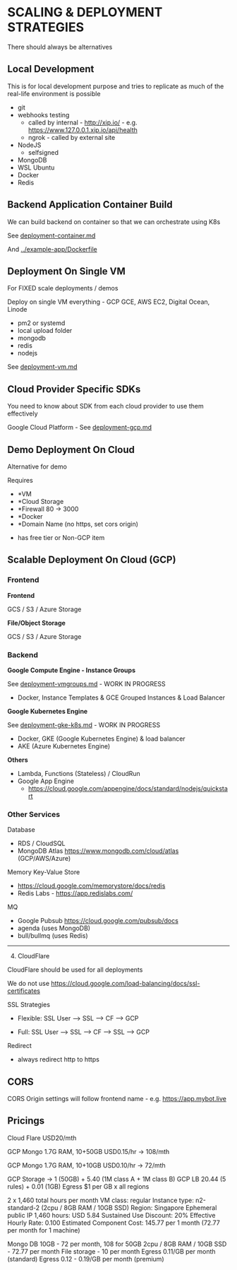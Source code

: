 # SCALING & DEPLOYMENT STRATEGIES

There should always be alternatives

## Local Development

This is for local development purpose and tries to replicate as much of the real-life environment is possible

- git
- webhooks testing
  - called by internal - http://xip.io/ - e.g. https://www.127.0.0.1.xip.io/api/health
  - ngrok - called by external site
- NodeJS
  - selfsigned
- MongoDB
- WSL Ubuntu
- Docker
- Redis

## Backend Application Container Build

We can build backend on container so that we can orchestrate using K8s

See [deployment-container.md](deployment-container.md)

And [../example-app/Dockerfile](../example-app/Dockerfile)


## Deployment On Single VM

For FIXED scale deployments / demos

Deploy on single VM everything - GCP GCE, AWS EC2, Digital Ocean, Linode
- pm2 or systemd
- local upload folder
- mongodb
- redis
- nodejs

See [deployment-vm.md](deployment-vm.md)


## Cloud Provider Specific SDKs

You need to know about SDK from each cloud provider to use them effectively

Google Cloud Platform - See [deployment-gcp.md](deployment-gcp.md)


## Demo Deployment On Cloud

Alternative for demo

Requires
- *VM
- *Cloud Storage
- *Firewall 80 -> 3000
- *Docker
- *Domain Name (no https, set cors origin)

* has free tier or Non-GCP item


## Scalable Deployment On Cloud (GCP)

### Frontend

**Frontend**

GCS / S3 / Azure Storage

**File/Object Storage**

GCS / S3 / Azure Storage


### Backend

**Google Compute Engine - Instance Groups**

See [deployment-vmgroups.md](deployment-gcp-vmgroups.md) - WORK IN PROGRESS

- Docker, Instance Templates & GCE Grouped Instances & Load Balancer

**Google Kubernetes Engine**

See [deployment-gke-k8s.md](deployment-gcp-k8s.md) - WORK IN PROGRESS

- Docker, GKE (Google Kubernetes Engine) & load balancer
- AKE (Azure Kubernetes Engine)

**Others**

- Lambda, Functions (Stateless) / CloudRun
- Google App Engine 
  - https://cloud.google.com/appengine/docs/standard/nodejs/quickstart


### Other Services

Database
- RDS / CloudSQL
- MongoDB Atlas https://www.mongodb.com/cloud/atlas (GCP/AWS/Azure)

Memory Key-Value Store
- https://cloud.google.com/memorystore/docs/redis
- Redis Labs - https://app.redislabs.com/

MQ
- Google Pubsub https://cloud.google.com/pubsub/docs
- agenda (uses MongoDB)
- bull/bullmq (uses Redis)

---

4. CloudFlare

CloudFlare should be used for all deployments

We do not use https://cloud.google.com/load-balancing/docs/ssl-certificates

SSL Strategies 

- Flexible: SSL User --> SSL --> CF --> GCP

- Full: SSL User --> SSL --> CF --> SSL --> GCP

Redirect

- always redirect http to https


## CORS

CORS Origin settings will follow frontend name - e.g. https://app.mybot.live




## Pricings

Cloud Flare USD20/mth

GCP Mongo 1.7G RAM, 10+50GB USD0.15/hr -> 108/mth

GCP Mongo 1.7G RAM, 10+10GB USD0.10/hr -> 72/mth

GCP Storage -> 1 (50GB) + 5.40 (1M class A + 1M class B)
GCP LB 20.44 (5 rules) + 0.01 (1GB)
Egress $1 per GB x all regions

2 x
1,460 total hours per month
VM class: regular
Instance type: n2-standard-2 (2cpu / 8GB RAM / 10GB SSD)
Region: Singapore
Ephemeral public IP 1,460 hours: USD 5.84
Sustained Use Discount: 20% 
Effective Hourly Rate: 0.100
Estimated Component Cost: 145.77 per 1 month (72.77 per month for 1 machine)


Mongo DB 10GB - 72 per month, 108 for 50GB
2cpu / 8GB RAM / 10GB SSD - 72.77 per month
File storage - 10 per month
Egress 0.11/GB per month (standard)
Egress 0.12 - 0.19/GB per month (premium)